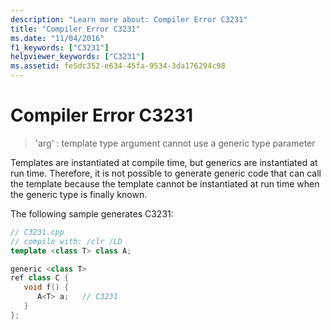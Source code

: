 ```yaml
---
description: "Learn more about: Compiler Error C3231"
title: "Compiler Error C3231"
ms.date: "11/04/2016"
f1_keywords: ["C3231"]
helpviewer_keywords: ["C3231"]
ms.assetid: fe5dc352-e634-45fa-9534-3da176294c98
---
```

# Compiler Error C3231

> 'arg' : template type argument cannot use a generic type parameter

Templates are instantiated at compile time, but generics are instantiated at run time. Therefore, it is not possible to generate generic code that can call the template because the template cannot be instantiated at run time when the generic type is finally known.

The following sample generates C3231:

```cpp
// C3231.cpp
// compile with: /clr /LD
template <class T> class A;

generic <class T>
ref class C {
   void f() {
      A<T> a;   // C3231
   }
};
```
